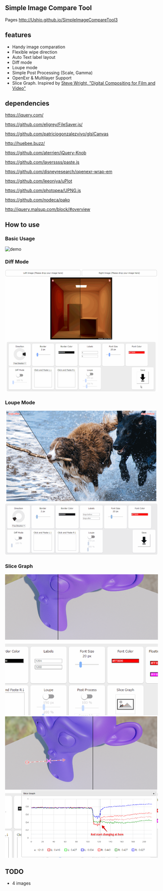 ## Simple Image Compare Tool
Pages
http://Ushio.github.io/SimpleImageCompareTool3

## features 
- Handy image comparation
- Flexible wipe direction
- Auto Text label layout
- Diff mode
- Loupe mode
- Simple Post Processing (Scale, Gamma)
- OpenExr & Multilayer Support
- Slice Graph. Inspired by [Steve Wright, "Digital Compositing for Film and Video"](https://www.amazon.co.jp/Digital-Compositing-Film-Video-Production-ebook/dp/B088NMQHT9/ref=tmm_kin_swatch_0?_encoding=UTF8&qid=&sr=)

## dependencies 
https://jquery.com/

https://github.com/eligrey/FileSaver.js/

https://github.com/patriciogonzalezvivo/glslCanvas

http://huebee.buzz/

https://github.com/aterrien/jQuery-Knob

https://github.com/layerssss/paste.js

https://github.com/disneyresearch/openexr-wrap-em

https://github.com/leeoniya/uPlot

https://github.com/photopea/UPNG.js

https://github.com/nodeca/pako

http://jquery.malsup.com/block/#overview

## How to use
### Basic Usage
![demo](demo.gif)

### Diff Mode
![demo](demo-diff.gif)

### Loupe Mode
![demo](demo-loupe.gif)

### Slice Graph
![demo](demo-slice.gif)
![demo](demo-slice.png)

## TODO
- 4 images
